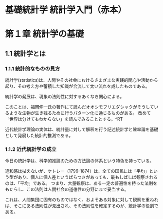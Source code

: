 # 基礎統計学 統計学入門（赤本）


# 第１章 統計学の基礎


## 1.1 統計学とは


### 1.1.1 統計的なものの見方

統計学(statistics)は、人間やその社会におけるさまざまな実践的関心や活動から起り、その考え方や蓄積した知識が合流して太い流れを成したものである。

統計学の発展は、現象の法則性に対するあくなき関心による。

このことは、福岡伸一氏の著作にて読んだオオシモフリエダシャクがそうしているような生物が生き残るために行うパターン化に通じるものがある。
改めて「世界は分けてもわからない」を読んでみることとする。^RT

近代統計学理論の実体は、統計量に対して解釈を行う記述統計学と確率論を基礎として発展した統計的推測である。



### 1.1.2 近代統計学の成立

今日の統計学は、科学的推論のための方法論の体系という特色を持っている。

違和感は拭えないが、ケトレー（1796-1874）は、全ての国民には「平均」という型があり、個人に個人差というばらつきがあっても、最もしばしば観察されるのは、「平均」である。
つまり、大量観察は、ある一定の普遍性を持った法則をもたらし、この法則は人間社会の道徳性の分野にまで妥当する。

これは、人間集団に固有のものではなく、およそある対象に対して観察を重ねれば、そこにある法則性が見出され、その法則性を確定するのが、統計学の役割である。


